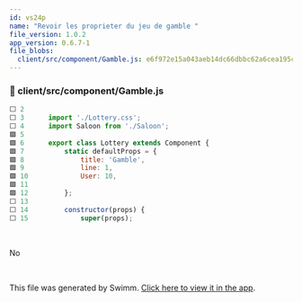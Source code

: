 ```yaml
---
id: vs24p
name: "Revoir les proprieter du jeu de gamble "
file_version: 1.0.2
app_version: 0.6.7-1
file_blobs:
  client/src/component/Gamble.js: e6f972e15a043aeb14dc66dbbc62a6cea195c2b5
---
```



<!-- NOTE-swimm-snippet: the lines below link your snippet to Swimm -->
### 📄 client/src/component/Gamble.js
```javascript
⬜ 2      
⬜ 3      import './Lottery.css';
⬜ 4      import Saloon from './Saloon';
🟩 5      
🟩 6      export class Lottery extends Component {
🟩 7          static defaultProps = {
🟩 8              title: 'Gamble',
🟩 9              line: 1,
🟩 10             User: 10,
🟩 11     
🟩 12         };
⬜ 13     
⬜ 14         constructor(props) {
⬜ 15             super(props);
```

<br/>

No

<br/>

This file was generated by Swimm. [Click here to view it in the app](https://app.swimm.io/repos/Z2l0aHViJTNBJTNBTW9yYWxpc1JlYWN0R2FtYmxlT25Qb2x5Z29uJTNBJTNBalNVTlNIMU5Fdw==/docs/vs24p).